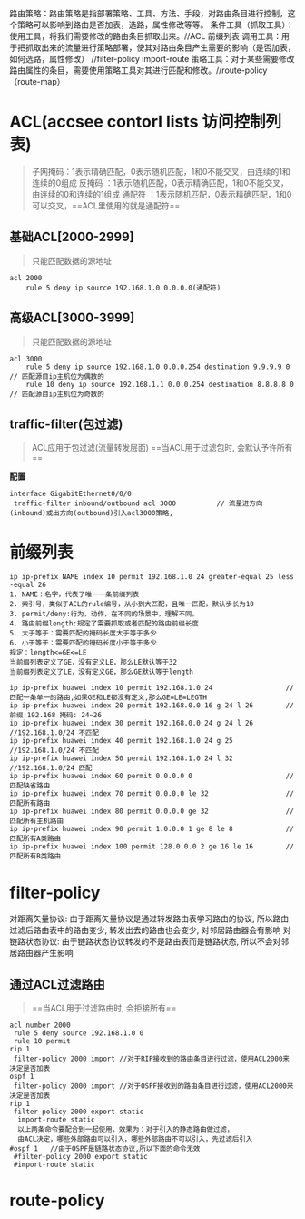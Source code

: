 路由策略：路由策略是指部署策略、工具、方法、手段，对路由条目进行控制，这个策略可以影响到路由是否加表，选路，属性修改等等。
	条件工具（抓取工具）：使用工具，将我们需要修改的路由条目抓取出来。//ACL 前缀列表
   调用工具：用于把抓取出来的流量进行策略部署，使其对路由条目产生需要的影响（是否加表，如何选路，属性修改） //filter-policy import-route
   策略工具：对于某些需要修改路由属性的条目，需要使用策略工具对其进行匹配和修改。//route-policy（route-map）

# ACL(accsee contorl lists 访问控制列表)

>子网掩码：1表示精确匹配，0表示随机匹配，1和0不能交叉，由连续的1和连续的0组成
>反掩码  ：1表示随机匹配，0表示精确匹配，1和0不能交叉，由连续的0和连续的1组成
>通配符  ：1表示随机匹配，0表示精确匹配，1和0可以交叉，==ACL里使用的就是通配符==

## 基础ACL[2000-2999]

>只能匹配数据的源地址

```
acl 2000
	rule 5 deny ip source 192.168.1.0 0.0.0.0(通配符)
```

## 高级ACL[3000-3999]

>只能匹配数据的源地址 

```
acl 3000
	rule 5 deny ip source 192.168.1.0 0.0.0.254 destination 9.9.9.9 0      // 匹配源目ip主机位为偶数的
	rule 10 deny ip source 192.168.1.1 0.0.0.254 destination 8.8.8.8 0     // 匹配源目ip主机位为奇数的
```

## traffic-filter(包过滤)

>ACL应用于包过滤(流量转发层面)
>==当ACL用于过滤包时, 会默认予许所有==

**配置**
```
interface GigabitEthernet0/0/0              
 traffic-filter inbound/outbound acl 3000          // 流量进方向(inbound)或出方向(outbound)引入acl3000策略,
```

# 前缀列表

```
ip ip-prefix NAME index 10 permit 192.168.1.0 24 greater-equal 25 less -equal 26
1. NAME：名字，代表了唯一一条前缀列表
2. 索引号，类似于ACL的rule编号，从小到大匹配，且唯一匹配，默认步长为10
3. permit/deny:行为，动作，在不同的场景中，理解不同。
4. 路由前缀length:规定了需要抓取或者匹配的路由前缀长度
5. 大于等于：需要匹配的掩码长度大于等于多少
6. 小于等于：需要匹配的掩码长度小于等于多少
规定：length<=GE<=LE
当前缀列表定义了GE，没有定义LE，那么LE默认等于32
当前缀列表定义了LE，没有定义GE，那么GE默认等于length

ip ip-prefix huawei index 10 permit 192.168.1.0 24                  //匹配一条单一的路由,如果GE和LE都没有定义,那么GE=LE=LEGTH
ip ip-prefix huawei index 20 permit 192.168.0.0 16 g 24 l 26        //前缀:192.168 掩码: 24~26
ip ip-prefix huawei index 30 permit 192.168.0.0 24 g 24 l 26        //192.168.1.0/24 不匹配
ip ip-prefix huawei index 40 permit 192.168.1.0 24 g 25             //192.168.1.0/24 不匹配
ip ip-prefix huawei index 50 permit 192.168.1.0 24 l 32             //192.168.1.0/24 匹配
ip ip-prefix huawei index 60 permit 0.0.0.0 0                       //匹配缺省路由
ip ip-prefix huawei index 70 permit 0.0.0.0 le 32                   //匹配所有路由
ip ip-prefix huawei index 80 permit 0.0.0.0 ge 32                   //匹配所有主机路由
ip ip-prefix huawei index 90 permit 1.0.0.0 1 ge 8 le 8             //匹配所有A类路由
ip ip-prefix huawei index 100 permit 128.0.0.0 2 ge 16 le 16        //匹配所有B类路由
```

# filter-policy

对距离矢量协议: 由于距离矢量协议是通过转发路由表学习路由的协议, 所以路由过滤后路由表中的路由变少, 转发出去的路由也会变少, 对邻居路由器会有影响
对链路状态协议: 由于链路状态协议转发的不是路由表而是链路状态, 所以不会对邻居路由器产生影响

## 通过ACL过滤路由

>==当ACL用于过滤路由时, 会拒接所有==

```
acl number 2000
 rule 5 deny source 192.168.1.0 0
 rule 10 permit
rip 1
 filter-policy 2000 import //对于RIP接收到的路由条目进行过滤，使用ACL2000来决定是否加表
ospf 1
 filter-policy 2000 import //对于OSPF接收到的路由条目进行过滤，使用ACL2000来决定是否加表
rip 1
 filter-policy 2000 export static
  import-route static
  以上两条命令要配合到一起使用，效果为：对于引入的静态路由做过滤，
  由ACL决定，哪些外部路由可以引入，哪些外部路由不可以引入，先过滤后引入
#ospf 1   //由于OSPF是链路状态协议,所以下面的命令无效
 #filter-policy 2000 export static
 #import-route static
```

# route-policy

